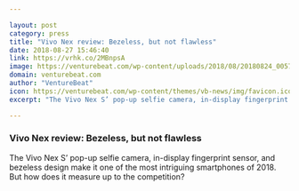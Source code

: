 ```yaml
---

layout: post
category: press
title: "Vivo Nex review: Bezeless, but not flawless"
date: 2018-08-27 15:46:40
link: https://vrhk.co/2MBnpsA
image: https://venturebeat.com/wp-content/uploads/2018/08/20180824_005734.jpg?fit=4032%2C3024&strip=all
domain: venturebeat.com
author: "VentureBeat"
icon: https://venturebeat.com/wp-content/themes/vb-news/img/favicon.ico
excerpt: "The Vivo Nex S’ pop-up selfie camera, in-display fingerprint sensor, and bezeless design make it one of the most intriguing smartphones of 2018. But how does it measure up to the competition?"

---
```


### Vivo Nex review: Bezeless, but not flawless

The Vivo Nex S’ pop-up selfie camera, in-display fingerprint sensor, and bezeless design make it one of the most intriguing smartphones of 2018. But how does it measure up to the competition?